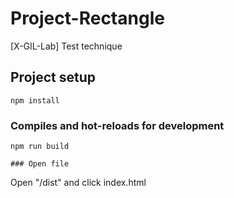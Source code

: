 # Project-Rectangle
[X-GIL-Lab] Test technique

## Project setup
```
npm install
```

### Compiles and hot-reloads for development
```
npm run build

### Open file 
```

Open "/dist" and click index.html 